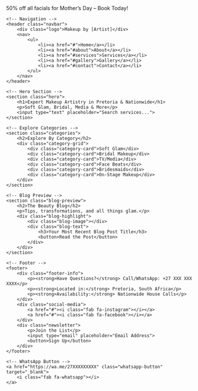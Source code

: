 <!DOCTYPE html>
<html lang="en">
<head>
    <meta charset="UTF-8">
    <meta name="viewport" content="width=device-width, initial-scale=1.0">
    <title>Makeup by [Artist's Name]</title>
    <link rel="stylesheet" href="styles.css">
    <link rel="stylesheet" href="https://cdnjs.cloudflare.com/ajax/libs/font-awesome/6.0.0-beta3/css/all.min.css">
</head>
<body>
    <!-- Header Bar -->
    <div class="top-bar">50% off all facials for Mother’s Day – Book Today!</div>

    <!-- Navigation -->
    <header class="navbar">
        <div class="logo">Makeup by [Artist]</div>
        <nav>
            <ul>
                <li><a href="#">Home</a></li>
                <li><a href="#about">About</a></li>
                <li><a href="#services">Services</a></li>
                <li><a href="#gallery">Gallery</a></li>
                <li><a href="#contact">Contact</a></li>
            </ul>
        </nav>
    </header>

    <!-- Hero Section -->
    <section class="hero">
        <h1>Expert Makeup Artistry in Pretoria & Nationwide</h1>
        <p>Soft Glam, Bridal, Media & More</p>
        <input type="text" placeholder="Search services...">
    </section>

    <!-- Explore Categories -->
    <section class="categories">
        <h2>Explore By Category</h2>
        <div class="category-grid">
            <div class="category-card">Soft Glam</div>
            <div class="category-card">Bridal Makeup</div>
            <div class="category-card">TV/Media</div>
            <div class="category-card">Face Beats</div>
            <div class="category-card">Bridesmaids</div>
            <div class="category-card">On-Stage Makeup</div>
        </div>
    </section>

    <!-- Blog Preview -->
    <section class="blog-preview">
        <h2>The Beauty Blog</h2>
        <p>Tips, transformations, and all things glam.</p>
        <div class="blog-highlight">
            <div class="blog-image"></div>
            <div class="blog-text">
                <h3>Your Most Recent Blog Post Title</h3>
                <button>Read the Post</button>
            </div>
        </div>
    </section>

    <!-- Footer -->
    <footer>
        <div class="footer-info">
            <p><strong>Have Questions?</strong> Call/WhatsApp: +27 XXX XXX XXXX</p>
            <p><strong>Located in:</strong> Pretoria, South Africa</p>
            <p><strong>Availability:</strong> Nationwide House Calls</p>
        </div>
        <div class="social-media">
            <a href="#"><i class="fab fa-instagram"></i></a>
            <a href="#"><i class="fab fa-facebook"></i></a>
        </div>
        <div class="newsletter">
            <p>Join the List</p>
            <input type="email" placeholder="Email Address">
            <button>Sign Up</button>
        </div>
    </footer>

    <!-- WhatsApp Button -->
    <a href="https://wa.me/27XXXXXXXXX" class="whatsapp-button" target="_blank">
        <i class="fab fa-whatsapp"></i>
    </a>
</body>
</html>

